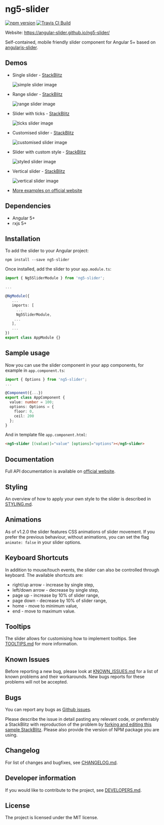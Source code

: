 # ng5-slider
[![npm version](https://badge.fury.io/js/ng5-slider.svg)](https://badge.fury.io/js/ng5-slider)
[![Travis CI Build](https://travis-ci.org/angular-slider/ng5-slider.svg?branch=master)](https://travis-ci.org/angular-slider/ng5-slider)

Website: https://angular-slider.github.io/ng5-slider/

Self-contained, mobile friendly slider component for Angular 5+ based on [angularjs-slider](https://github.com/angular-slider/angularjs-slider).

## Demos

 * Single slider - [StackBlitz](https://stackblitz.com/edit/ng5-slider-simple-slider-example?file=src%2Fapp%2Fapp.component.ts)

   ![simple slider image](https://raw.githubusercontent.com/angular-slider/ng5-slider/master/assets/simple-slider.png)

 * Range slider - [StackBlitz](https://stackblitz.com/edit/ng5-slider-range-slider-example?file=src%2Fapp%2Fapp.component.ts)

   ![range slider image](https://raw.githubusercontent.com/angular-slider/ng5-slider/master/assets/range-slider.png)

 * Slider with ticks - [StackBlitz](https://stackblitz.com/edit/ng5-slider-ticks-example?file=src%2Fapp%2Fapp.component.ts)

   ![ticks slider image](https://raw.githubusercontent.com/angular-slider/ng5-slider/master/assets/ticks-slider.png)

 * Customised slider - [StackBlitz](https://stackblitz.com/edit/ng5-slider-customised-range-slider-example?file=src%2Fapp%2Fapp.component.ts)

   ![customised slider image](https://raw.githubusercontent.com/angular-slider/ng5-slider/master/assets/customised-slider.png)

 * Slider with custom style - [StackBlitz](https://stackblitz.com/edit/ng5-slider-styled-slider-example?file=src%2Fapp%2Fapp.component.ts)

   ![styled slider image](https://raw.githubusercontent.com/angular-slider/ng5-slider/master/assets/styled-slider.png)

 * Vertical slider - [StackBlitz](https://stackblitz.com/edit/ng5-slider-vertical-slider-example?file=src%2Fapp%2Fapp.component.ts)

   ![vertical slider image](https://raw.githubusercontent.com/angular-slider/ng5-slider/master/assets/vertical-slider.png)

 * [More examples on official website](https://angular-slider.github.io/ng5-slider/demos)

## Dependencies

 * Angular 5+
 * rxjs 5+

## Installation

To add the slider to your Angular project:
```
npm install --save ng5-slider
```

Once installed, add the slider to your `app.module.ts`:
```typescript
import { Ng5SliderModule } from 'ng5-slider';

...

@NgModule({
   ...
   imports: [
     ...
     Ng5SliderModule,
    ...
   ],
   ...
})
export class AppModule {}
```

## Sample usage

Now you can use the slider component in your app components, for example in `app.component.ts`:
```typescript
import { Options } from 'ng5-slider';
...

@Component({...})
export class AppComponent {
  value: number = 100;
  options: Options = {
    floor: 0,
    ceil: 200
  };
}
```

And in template file `app.component.html`:
```html
<ng5-slider [(value)]="value" [options]="options"></ng5-slider>
```

## Documentation
Full API documentation is available on [official website](https://angular-slider.github.io/ng5-slider/docs).

## Styling

An overview of how to apply your own style to the slider is described in [STYLING.md](STYLING.md).

## Animations

As of v1.2.0 the slider features CSS animations of slider movement. If you prefer the previous behaviour, without animations, you can set the flag `animate: false` in your slider options.

## Keyboard Shortcuts

In addition to mouse/touch events, the slider can also be controlled through keyboard. The available shortcuts are:
 - right/up arrow - increase by single step,
 - left/down arrow - decrease by single step,
 - page up - increase by 10% of slider range,
 - page down - decrease by 10% of slider range,
 - home - move to minimum value,
 - end - move to maximum value.

## Tooltips

The slider allows for customising how to implement tooltips. See [TOOLTIPS.md](TOOLTIPS.md) for more information.

## Known Issues

Before reporting a new bug, please look at [KNOWN_ISSUES.md](KNOWN_ISSUES.md) for a list of known problems and their workarounds. New bugs reports for these problems will not be accepted.

## Bugs

You can report any bugs as [Github issues](https://github.com/angular-slider/ng5-slider/issues).

Please describe the issue in detail pasting any relevant code, or preferrably a StackBlitz with reproduction of the problem by [forking and editing this sample StackBlitz](https://stackblitz.com/edit/ng5-slider-simple-slider-example?file=src/app/app.component.ts). Please also provide the version of NPM package you are using.

## Changelog

For list of changes and bugfixes, see [CHANGELOG.md](CHANGELOG.md).

## Developer information

If you would like to contribute to the project, see [DEVELOPERS.md](DEVELOPERS.md).

## License

The project is licensed under the MIT license.
